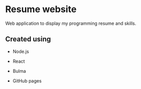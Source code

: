 # Resume website

Web application to display my programming resume and skills.

## Created using

* Node.js 

* React

* Bulma

* GitHub pages
